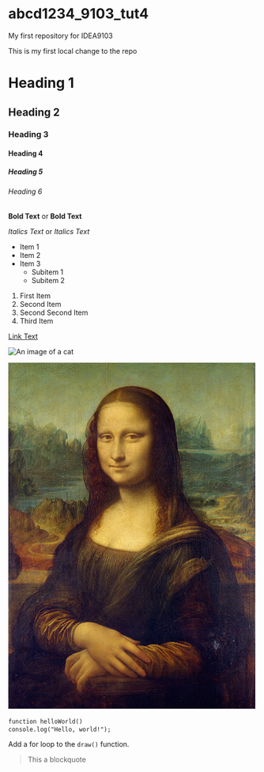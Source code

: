 # abcd1234_9103_tut4
My first repository for IDEA9103

This is my first local change to the repo

# Heading 1
## Heading 2
### Heading 3
#### Heading 4
##### Heading 5
###### Heading 6

**Bold Text** or __Bold Text__

*Italics Text* or _Italics Text_

- Item 1
- Item 2
- Item 3
  - Subitem 1
  - Subitem 2

1. First Item
1. Second Item
1. Second Second Item
1. Third Item

[Link Text](https://www.google.com/)

![An image of a cat](http://placekitten.com/200/300)

![An image of the Mona Lisa](assets/Mona_Lisa_by_Leonardo_da_Vinci_500_x_700.jpg)

```
function helloWorld()
console.log("Hello, world!");
```

Add a for loop to the `draw()` function.

> This a blockquote



